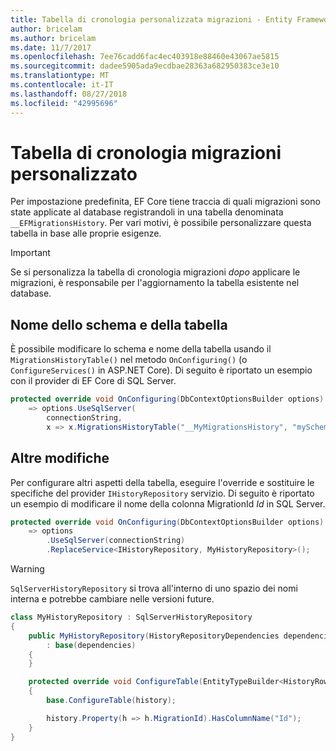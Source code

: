 ```yaml
---
title: Tabella di cronologia personalizzata migrazioni - Entity Framework Core
author: bricelam
ms.author: bricelam
ms.date: 11/7/2017
ms.openlocfilehash: 7ee76cadd6fac4ec403918e88460e43067ae5815
ms.sourcegitcommit: dadee5905ada9ecdbae28363a682950383ce3e10
ms.translationtype: MT
ms.contentlocale: it-IT
ms.lasthandoff: 08/27/2018
ms.locfileid: "42995696"
---
```

<a name="custom-migrations-history-table"></a>Tabella di cronologia migrazioni personalizzato
===============================
Per impostazione predefinita, EF Core tiene traccia di quali migrazioni sono state applicate al database registrandoli in una tabella denominata `__EFMigrationsHistory`. Per vari motivi, è possibile personalizzare questa tabella in base alle proprie esigenze.

> [!IMPORTANT]
> Se si personalizza la tabella di cronologia migrazioni *dopo* applicare le migrazioni, è responsabile per l'aggiornamento la tabella esistente nel database.

<a name="schema-and-table-name"></a>Nome dello schema e della tabella
----------------------
È possibile modificare lo schema e nome della tabella usando il `MigrationsHistoryTable()` nel metodo `OnConfiguring()` (o `ConfigureServices()` in ASP.NET Core). Di seguito è riportato un esempio con il provider di EF Core di SQL Server.

``` csharp
protected override void OnConfiguring(DbContextOptionsBuilder options)
    => options.UseSqlServer(
        connectionString,
        x => x.MigrationsHistoryTable("__MyMigrationsHistory", "mySchema"));
```

<a name="other-changes"></a>Altre modifiche
-------------
Per configurare altri aspetti della tabella, eseguire l'override e sostituire le specifiche del provider `IHistoryRepository` servizio. Di seguito è riportato un esempio di modificare il nome della colonna MigrationId *Id* in SQL Server.

``` csharp
protected override void OnConfiguring(DbContextOptionsBuilder options)
    => options
        .UseSqlServer(connectionString)
        .ReplaceService<IHistoryRepository, MyHistoryRepository>();
```

> [!WARNING]
> `SqlServerHistoryRepository` si trova all'interno di uno spazio dei nomi interna e potrebbe cambiare nelle versioni future.

``` csharp
class MyHistoryRepository : SqlServerHistoryRepository
{
    public MyHistoryRepository(HistoryRepositoryDependencies dependencies)
        : base(dependencies)
    {
    }

    protected override void ConfigureTable(EntityTypeBuilder<HistoryRow> history)
    {
        base.ConfigureTable(history);

        history.Property(h => h.MigrationId).HasColumnName("Id");
    }
}
```
